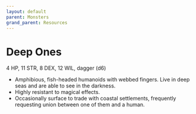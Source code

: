 ```yaml
---
layout: default
parent: Monsters
grand_parent: Resources 
--- 
```


# Deep Ones

4 HP, 11 STR, 8 DEX, 12 WIL, dagger (d6)  

- Amphibious, fish-headed humanoids with webbed fingers.   Live in deep seas and are able to see in the darkness.  
- Highly resistant to magical effects.  
- Occasionally surface to trade with coastal settlements, frequently requesting union between one of them and a human.  

 
